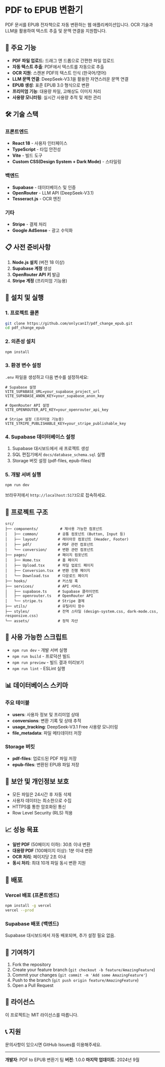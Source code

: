 # PDF to EPUB 변환기

PDF 문서를 EPUB 전자책으로 자동 변환하는 웹 애플리케이션입니다. OCR 기술과 LLM을 활용하여 텍스트 추출 및 문맥 연결을 지원합니다.

## 🚀 주요 기능

- **PDF 파일 업로드**: 드래그 앤 드롭으로 간편한 파일 업로드
- **자동 텍스트 추출**: PDF에서 텍스트를 자동으로 추출
- **OCR 지원**: 스캔본 PDF의 텍스트 인식 (한국어/영어)
- **LLM 문맥 연결**: DeepSeek-V3.1을 활용한 자연스러운 문맥 연결
- **EPUB 생성**: 표준 EPUB 3.0 형식으로 변환
- **프리미엄 기능**: 대용량 파일, 고해상도 이미지 처리
- **사용량 모니터링**: 실시간 사용량 추적 및 제한 관리

## 🛠 기술 스택

### 프론트엔드

- **React 18** - 사용자 인터페이스
- **TypeScript** - 타입 안전성
- **Vite** - 빌드 도구
- **Custom CSS(Design System + Dark Mode)** - 스타일링

### 백엔드

- **Supabase** - 데이터베이스 및 인증
- **OpenRouter** - LLM API (DeepSeek-V3.1)
- **Tesseract.js** - OCR 엔진

### 기타

- **Stripe** - 결제 처리
- **Google AdSense** - 광고 수익화

## 📋 사전 준비사항

1. **Node.js 설치** (버전 18 이상)
2. **Supabase 계정** 생성
3. **OpenRouter API 키** 발급
4. **Stripe 계정** (프리미엄 기능용)

## 🚀 설치 및 실행

### 1. 프로젝트 클론

```bash
git clone https://github.com/onlycan17/pdf_change_epub.git
cd pdf_change_epub
```

### 2. 의존성 설치

```bash
npm install
```

### 3. 환경 변수 설정

`.env` 파일을 생성하고 다음 변수를 설정하세요:

```env
# Supabase 설정
VITE_SUPABASE_URL=your_supabase_project_url
VITE_SUPABASE_ANON_KEY=your_supabase_anon_key

# OpenRouter API 설정
VITE_OPENROUTER_API_KEY=your_openrouter_api_key

# Stripe 설정 (프리미엄 기능용)
VITE_STRIPE_PUBLISHABLE_KEY=your_stripe_publishable_key
```

### 4. Supabase 데이터베이스 설정

1. Supabase 대시보드에서 새 프로젝트 생성
2. SQL 편집기에서 `docs/database_schema.sql` 실행
3. Storage 버킷 설정 (pdf-files, epub-files)

### 5. 개발 서버 실행

```bash
npm run dev
```

브라우저에서 `http://localhost:5173`으로 접속하세요.

## 📁 프로젝트 구조

```
src/
├── components/          # 재사용 가능한 컴포넌트
│   ├── common/         # 공통 컴포넌트 (Button, Input 등)
│   ├── layout/         # 레이아웃 컴포넌트 (Header, Footer)
│   ├── pdf/            # PDF 관련 컴포넌트
│   └── conversion/     # 변환 관련 컴포넌트
├── pages/              # 페이지 컴포넌트
│   ├── Home.tsx        # 홈 페이지
│   ├── Upload.tsx      # 파일 업로드 페이지
│   ├── Conversion.tsx  # 변환 진행 페이지
│   └── Download.tsx    # 다운로드 페이지
├── hooks/              # 커스텀 훅
├── services/           # API 서비스
│   ├── supabase.ts     # Supabase 클라이언트
│   ├── openrouter.ts   # OpenRouter API
│   └── stripe.ts       # Stripe 결제
├── utils/              # 유틸리티 함수
├── styles/             # 전역 스타일 (design-system.css, dark-mode.css, responsive.css)
└── assets/             # 정적 자산
```

## 🔧 사용 가능한 스크립트

- `npm run dev` - 개발 서버 실행
- `npm run build` - 프로덕션 빌드
- `npm run preview` - 빌드 결과 미리보기
- `npm run lint` - ESLint 실행

## 📊 데이터베이스 스키마

### 주요 테이블

- **users**: 사용자 정보 및 프리미엄 상태
- **conversions**: 변환 기록 및 상태 추적
- **usage_tracking**: DeepSeek-V3.1 Free 사용량 모니터링
- **file_metadata**: 파일 메타데이터 저장

### Storage 버킷

- **pdf-files**: 업로드된 PDF 파일 저장
- **epub-files**: 변환된 EPUB 파일 저장

## 🔐 보안 및 개인정보 보호

- 모든 파일은 24시간 후 자동 삭제
- 사용자 데이터는 최소한으로 수집
- HTTPS를 통한 암호화된 통신
- Row Level Security (RLS) 적용

## 📈 성능 목표

- **일반 PDF** (50페이지 이하): 30초 이내 변환
- **대용량 PDF** (100페이지 이상): 1분 이내 변환
- **OCR 처리**: 페이지당 2초 이내
- **동시 처리**: 최대 10개 파일 동시 변환 지원

## 🚀 배포

### Vercel 배포 (프론트엔드)

```bash
npm install -g vercel
vercel --prod
```

### Supabase 배포 (백엔드)

Supabase 대시보드에서 자동 배포되며, 추가 설정 필요 없음.

## 🤝 기여하기

1. Fork the repository
2. Create your feature branch (`git checkout -b feature/AmazingFeature`)
3. Commit your changes (`git commit -m 'Add some AmazingFeature'`)
4. Push to the branch (`git push origin feature/AmazingFeature`)
5. Open a Pull Request

## 📝 라이선스

이 프로젝트는 MIT 라이선스를 따릅니다.

## 📞 지원

문의사항이 있으시면 GitHub Issues를 이용해주세요.

---

**개발자**: PDF to EPUB 변환기 팀
**버전**: 1.0.0
**마지막 업데이트**: 2024년 9월
